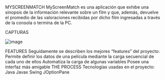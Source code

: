 MYSCREENMATCH
MyScreenMatch es una aplicación que exhibe una sinopsis de la información relevante sobre un film y que, además, devuelve el promedio de las valoraciones recibidas por dicho film ingresadas a través de la consola o termina de la PC.

CAPTURAS


![image](https://github.com/jfierro2/MyScreenMatch/assets/119449592/dd04bef1-6a24-4f4c-88cb-f47d185d890e)



    

FEATURES
Seguidamente se describen los mejores “features” del proyecto:
Permite definir los datos de una película mediante la carga secuencial de cada uno de ellos
Automatiza la carga de algunas variables
Posee una interfaz más amigable
THE PROCESS
Tecnologías usadas en el proyecto:
Java
Javax Swing
JOptionPane
